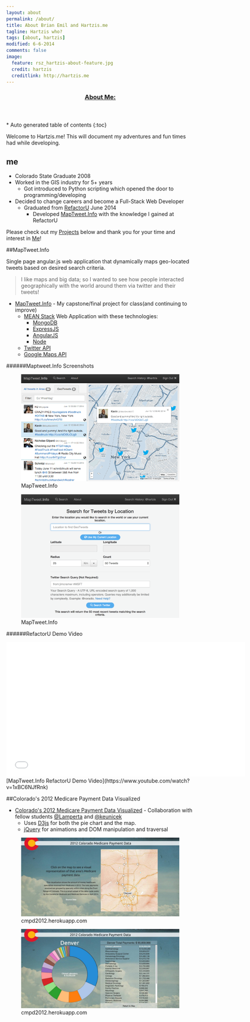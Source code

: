 ```yaml
---
layout: about
permalink: /about/
title: About Brian Emil and Hartzis.me
tagline: Hartzis who?
tags: [about, hartzis]
modified: 6-6-2014
comments: false
image:
  feature: rsz_hartzis-about-feature.jpg
  credit: hartzis
  creditlink: http://hartzis.me
---
```


<section id="table-of-contents" class="toc tocFixed">
  <header>
    <a href="#">
      <h3>About Me:</h3>
    </a>
  </header>
<div id="drawer" markdown="1">
*  Auto generated table of contents
{:toc}
</div>
</section><!-- /#table-of-contents -->

Welcome to Hartzis.me! This will document my adventures and fun times had while developing.

## me

* Colorado State Graduate 2008
* Worked in the GIS industry for 5+ years
  * Got introduced to Python scripting which opened the door to programming/developing
* Decided to change careers and become a Full-Stack Web Developer
  * Graduated from [RefactorU](http://www.refactoru.com) June 2014
    * Developed [MapTweet.Info](http://www.maptweet.info) with the knowledge I gained at RefactorU

Please check out my [Projects](http://www.hartzis.me/projects) below and thank you for your time and interest in [Me](http://www.hartzis.me)!

<figure>
<a id="myProjects"></a>
</figure>

##MapTweet.Info

Single page angular.js web application that dynamically maps geo-located tweets based on desired search criteria. 

>I like maps and big data; so I wanted to see how people interacted geographically with the world around them via twitter and their tweets!

* [MapTweet.Info](http://www.maptweet.info) - My capstone/final project for class(and continuing to improve)
  * [MEAN Stack](http://blog.mongodb.org/post/49262866911/the-mean-stack-mongodb-expressjs-angularjs-and) Web Application with these technologies:
    * [MongoDB](http://www.mongodb.org)
    * [ExpressJS](http://expressjs.com/)
    * [AngularJS](http://www.angularjs.com)
    * [Node](http://nodejs.org)
  * [Twitter API](http://dev.twitter.com)
  * [Google Maps API](https://developers.google.com/maps/)

######Maptweet.Info Screenshots

<figure class="figureCenter">
    <a href="/images/maptweet-info-ss.png"><img src="/images/maptweet-info-ss.png" class="imgSmaller"></a>
    <figcaption>MapTweet.Info</figcaption>
</figure>
<figure class="figureCenter">
    <a href="/images/maptweet-search-ss.png"><img src="/images/maptweet-search-ss.png" class="imgSmaller"></a>
    <figcaption>MapTweet.Info</figcaption>
</figure>

######RefactorU Demo Video

<iframe width="640" height="360" src="//www.youtube.com/embed/1xBC6NJfRnk?rel=0" frameborder="0" allowfullscreen></iframe>
[MapTweet.Info RefactorU Demo Video](https://www.youtube.com/watch?v=1xBC6NJfRnk)

##Colorado's 2012 Medicare Payment Data Visualized
* [Colorado's 2012 Medicare Payment Data Visualized](http://cmpd2012.herokuapp.com) - Collaboration with fellow students [@Lamperta](http://www.twitter.com/Lamperta) and [@keunicek](http://www.twitter.com/keunicek)
  * Uses [D3js](http://www.d3js.com) for both the pie chart and the map.
  * [jQuery](http://jquery.com) for animations and DOM manipulation and traversal

<figure class="figureCenter">
    <a href="/images/cmpd2012-map-ss.jpg"><img src="/images/cmpd2012-map-ss.jpg" class="imgSmaller"></a>
  <figcaption>cmpd2012.herokuapp.com</figcaption>
</figure>
<figure class="figureCenter">
    <a href="/images/cmpd2012-info-ss.jpg"><img src="/images/cmpd2012-info-ss.jpg" class="imgSmaller"></a>
    <figcaption>cmpd2012.herokuapp.com</figcaption>
</figure>